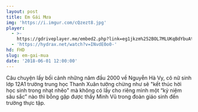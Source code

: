 ```yaml
---
layout: post
title: Em Gái Mưa
img: 'https://i.imgur.com/cQzezt8.jpg'
player:
  - >-
    https://gdriveplayer.me/embed2.php?link=eg1jkzm%252BOL7MLUKqBdYbuAtUG%252FsfmBWnouk%252B8js8kym8II6wsY0tVNZGjxelj3Q1yk%252BMauJX8ccd%252Bo313UOnDhv%252BUuNxwTJhvCCFmX9YX7cyYadJA93apfChJStr4k%252FvBZJhiushFTiUBGazpXG%252BU%252FnkP1Gau4TrGQbpsFwquNRteOOXYwfcWbXRRZ%252FUvuWkw%252BbR6uMnYXe7dDqd7FWaf3
  - 'https://hydrax.net/watch?v=INvdE0o0-'
hd: FHD
slug: em-gai-mua
date: '2018-06-01 12:00:00'
---
```


Câu chuyện lấy bối cảnh những năm đầu 2000 về Nguyễn Hà Vy, cô nữ sinh lớp 12A1 trường trung học Thanh Xuân tưởng chừng như sẽ "kết thúc hời học sinh trong nhạt nhẽo" mà không có lấy cho riêng mình một “kỷ niệm sâu sắc” nào thì bỗng gặp được thầy Minh Vũ trong đoàn giáo sinh đến trường thực tập.
